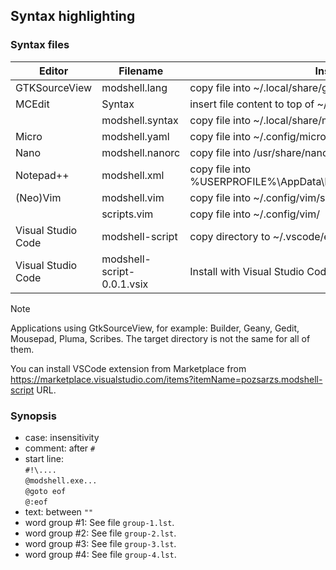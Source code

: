 ## Syntax highlighting

### Syntax files

|Editor            |Filename                  |Install method                                                            |  
|------------------|--------------------------|--------------------------------------------------------------------------|  
|GTKSourceView     |modshell.lang             |copy file into ~/.local/share/gtksourceview-?/language-specs/             |
|MCEdit            |Syntax                    |insert file content to top of ~/.local/share/mc/Syntax                    |
|                  |modshell.syntax           |copy file into ~/.local/share/mc/Syntax/                                  |
|Micro             |modshell.yaml             |copy file into ~/.config/micro/syntax/                                    |
|Nano              |modshell.nanorc           |copy file into /usr/share/nano/                                           |
|Notepad++         |modshell.xml              |copy file into %USERPROFILE%\AppData\Roaming\\Notepad++\\userDefineLangs\ |
|(Neo)Vim          |modshell.vim              |copy file into ~/.config/vim/syntax/                                      |
|                  |scripts.vim               |copy file into ~/.config/vim/                                             |
|Visual Studio Code|modshell-script           |copy directory to ~/.vscode/extensions/                                   |
|Visual Studio Code|modshell-script-0.0.1.vsix|Install with Visual Studio Code application                               |

> [!NOTE]
> Applications using GtkSourceView, for example: Builder, Geany, Gedit, Mousepad, Pluma, Scribes.
> The target directory is not the same for all of them.  
> 
> You can install VSCode extension from Marketplace from
> https://marketplace.visualstudio.com/items?itemName=pozsarzs.modshell-script
> URL.  

### Synopsis

 - case: insensitivity  
 - comment: after `#`  
 - start line:  
     `#!\....`  
     `@modshell.exe...`  
     `@goto eof`  
     `@:eof`
 - text: between `""`  
 - word group #1: See file `group-1.lst`.
 - word group #2: See file `group-2.lst`.
 - word group #3: See file `group-3.lst`.
 - word group #4: See file `group-4.lst`.
